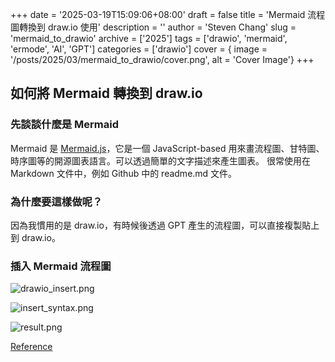 +++
date = '2025-03-19T15:09:06+08:00'
draft = false
title = 'Mermaid 流程圖轉換到 draw.io 使用'
description = ''
author = 'Steven Chang'
slug = 'mermaid_to_drawio'
archive = ['2025']
tags = ['drawio', 'mermaid', 'ermode', 'AI', 'GPT']
categories = ['drawio']
cover = { image = '/posts/2025/03/mermaid_to_drawio/cover.png', alt = 'Cover Image'}
+++

## 如何將 Mermaid 轉換到 draw.io

### 先談談什麼是 Mermaid
Mermaid 是 [Mermaid.js](https://github.com/mermaid-js/mermaid)，它是一個 JavaScript-based 用來畫流程圖、甘特圖、時序圖等的開源圖表語言。可以透過簡單的文字描述來產生圖表。
很常使用在 Markdown 文件中，例如 Github 中的 readme.md 文件。

### 為什麼要這樣做呢？
因為我慣用的是 draw.io，有時候後透過 GPT 產生的流程圖，可以直接複製貼上到 draw.io。

 
### 插入 Mermaid 流程圖

![drawio_insert.png](/posts/2025/03/mermaid_to_drawio/drawio_insert.png)

![insert_syntax.png](/posts/2025/03/mermaid_to_drawio/insert_syntax.png)

![result.png](/posts/2025/03/mermaid_to_drawio/result.png)

[Reference](https://www.drawio.com/blog/mermaid-diagrams)


